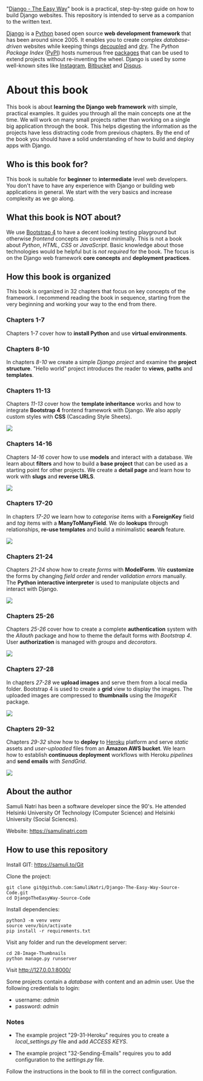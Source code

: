 "[Django - The Easy Way](https://samuli.to/Django-The-Easy-Way)" book is a practical, step-by-step guide on how to build Django websites. This repository is intended to serve as a companion to the written text.

[Django](https://samuli.to/Django-Web-Framework) is a [Python](https://samuli.to/Python) based open source **web development framework** that has been around since 2005. It enables you to create complex *database-driven* websites while keeping things [decoupled](https://samuli.to/Coupling) and [dry](https://samuli.to/Dry). The *Python Package Index* ([PyPI](https://samuli.to/PyPI)) hosts numerous free [packages](https://samuli.to/Django-Packages) that can be used to extend projects without re-inventing the wheel. Django is used by some well-known sites like [Instagram](https://samuli.to/Instagram), [Bitbucket](https://samuli.to/Bitbucket) and [Disqus](https://samuli.to/Disqus).

# About this book

This book is about **learning the Django web framework** with simple, practical examples. It guides you through all the main concepts one at the time. We will work on many small projects rather than working on a single big application through the book. This helps digesting the information as the projects have less distracting code from previous chapters. By the end of the book you should have a solid understanding of how to build and deploy apps with Django.

## Who is this book for?

This book is suitable for **beginner** to **intermediate** level web developers. You don't have to have any experience with Django or building web applications in general. We start with the very basics and increase complexity as we go along. 

## What this book is NOT about?

We use [Bootstrap 4](https://samuli.to/Bootstrap) to have a decent looking testing playground but otherwise *frontend* concepts are covered minimally. This is not a book about *Python*, *HTML*, *CSS* or *JavaScript*. Basic knowledge about those technologies would be helpful but is *not required* for the book. The focus is on the Django web framework **core concepts** and **deployment practices**.

## How this book is organized

This book is organized in 32 chapters that focus on key concepts of the framework. I recommend reading the book in sequence, starting from the very beginning and working your way to the end from there.

### Chapters 1-7 

Chapters 1-7 cover how to **install Python** and use **virtual environments**.

### Chapters 8-10

In chapters *8-10* we create a simple *Django project* and examine the **project structure**. "Hello world" project introduces the reader to **views**, **paths** and **templates**.

### Chapters 11-13

Chapters *11-13* cover how the **template inheritance** works and how to integrate **Bootstrap 4** frontend framework with Django. We also apply custom styles with **CSS** (Cascading Style Sheets).

![](readme-images/11-13-01.jpg)

### Chapters 14-16

Chapters *14-16* cover how to use **models** and interact with a database. We learn about **filters** and how to build a **base project** that can be used as a starting point for other projects. We create a **detail page** and learn how to work with **slugs** and **reverse URLS**.

![](readme-images/14-16-02.jpg)

### Chapters 17-20

In chapters *17-20* we learn how to *categorise* items with a **ForeignKey** field and *tag* items with a **ManyToManyField**. We do **lookups** through relationships, **re-use templates** and build a minimalistic **search** feature.

![](readme-images/17-20-01.jpg)

### Chapters 21-24

Chapters *21-24* show how to create *forms* with **ModelForm**. We **customize** the forms by changing *field order* and render *validation errors* manually. The **Python interactive interpreter** is used to manipulate objects and interact with Django.

![](readme-images/21-24-01.jpg)

### Chapters 25-26

Chapters *25-26* cover how to create a complete **authentication** system with the *Allauth* package and how to theme the default forms with *Bootstrap 4*. User **authorization** is managed with *groups* and *decorators*.

![](readme-images/25-26-01.jpg)

### Chapters 27-28

In chapters *27-28* we **upload images** and serve them from a local media folder. Bootstrap 4 is used to create a **grid** view to display the images. The uploaded images are compressed to **thumbnails** using the *ImageKit* package.

![](readme-images/27-28-01.jpg)

### Chapters 29-32

Chapters *29-32* show how to **deploy** to [Heroku](https://www.heroku.com) platform and serve *static* assets and *user-uploaded* files from an **Amazon AWS bucket**. We learn how to establish **continuous deployment** workflows with Heroku *pipelines* and **send emails** with *SendGrid*.

![](readme-images/29-32-01.jpg)

## About the author

Samuli Natri has been a software developer since the 90's. He attended Helsinki University Of Technology (Computer Science) and Helsinki University (Social Sciences).

Website: <https://samulinatri.com>

## How to use this repository

Install GIT: <https://samuli.to/Git>

Clone the project:

```
git clone git@github.com:SamuliNatri/Django-The-Easy-Way-Source-Code.git
cd DjangoTheEasyWay-Source-Code
```

Install dependencies:

```
python3 -m venv venv
source venv/bin/activate
pip install -r requirements.txt
```

Visit any folder and run the development server:

```
cd 28-Image-Thumbnails
python manage.py runserver
```

Visit <http://127.0.0.1:8000/>

Some projects contain a *database* with content and an admin user. Use the following credentials to login:

- username: *admin*
- password: *admin*

### Notes

- The example project "29-31-Heroku" requires you to create a *local_settings.py* file and add *ACCESS KEYS*.

- The example project "32-Sending-Emails" requires you to add configuration to the *settings.py* file. 

Follow the instructions in the book to fill in the correct configuration.
